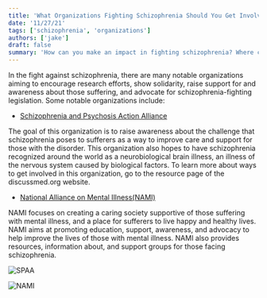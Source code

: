 ```yaml
---
title: 'What Organizations Fighting Schizophrenia Should You Get Involved With?'
date: '11/27/21'
tags: ['schizophrenia', 'organizations']
authors: ['jake']
draft: false
summary: 'How can you make an impact in fighting schizophrenia? Where can you start? What organizations are leading this fight? These are the questions that we will explore the answers to in this blog post.'
---
```

In the fight against schizophrenia, there are many notable organizations aiming to encourage research efforts, show solidarity, raise support for and awareness about those suffering, and advocate for schizophrenia-fighting legislation. Some notable organizations include:

-   [Schizophrenia and Psychosis Action Alliance](https://sczaction.org/)
    

The goal of this organization is to raise awareness about the challenge that schizophrenia poses to sufferers as a way to improve care and support for those with the disorder. This organization also hopes to have schizophrenia recognized around the world as a neurobiological brain illness, an illness of the nervous system caused by biological factors. To learn more about ways to get involved in this organization, go to the resource page of the discussmed.org website.

-   [National Alliance on Mental Illness(NAMI)](https://nami.org/Home)
    

NAMI focuses on creating a caring society supportive of those suffering with mental illness, and a place for sufferers to live happy and healthy lives. NAMI aims at promoting education, support, awareness, and advocacy to help improve the lives of those with mental illness. NAMI also provides resources, information about, and support groups for those facing schizophrenia.

![SPAA](https://thebrightmentality.com/wp-content/uploads/2021/05/a2114d01b349413fa900bb7df49d1a96.png)

![NAMI](https://wisesova.pitt.edu/wp-content/uploads/2018/04/NAMI-service-Logo.jpg)



